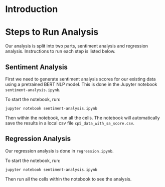 # Introduction




# Steps to Run Analysis

Our analysis is split into two parts, sentiment analysis and regression analysis. Instructions to run each step is listed below.


## Sentiment Analysis

First we need to generate sentiment analysis scores for our existing data using a pretrained BERT NLP model. This is done in the Jupyter notebook `sentiment-analysis.ipynb`.

To start the notebook, run:

```
jupyter notebook sentiment-analysis.ipynb
```

Then within the notebook, run all the cells. The notebook will automatically save the results in a local csv file `cp5_data_with_sa_score.csv`.


## Regression Analysis

Our regression analysis is done in `regression.ipynb`.

To start the notebook, run:

```
jupyter notebook sentiment-analysis.ipynb
```

Then run all the cells within the notebook to see the analysis.
